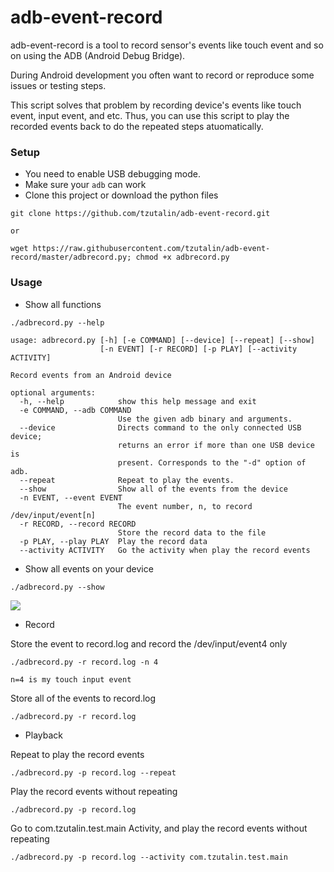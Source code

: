 # adb-event-record
adb-event-record is a tool to record sensor's events like touch event and so on using the ADB (Android Debug Bridge).

During Android development you often want to record or reproduce some issues or testing steps. 

This script solves that problem by recording device's events like touch event, input event, and etc. Thus, you can use this script to play the recorded events back to do the repeated steps atuomatically. 

### Setup
 
* You need to enable USB debugging mode.
* Make sure your `adb` can work
* Clone this project or download the python files
```
git clone https://github.com/tzutalin/adb-event-record.git

or 

wget https://raw.githubusercontent.com/tzutalin/adb-event-record/master/adbrecord.py; chmod +x adbrecord.py
```

### Usage
* Show all functions

```
./adbrecord.py --help

usage: adbrecord.py [-h] [-e COMMAND] [--device] [--repeat] [--show]
                    [-n EVENT] [-r RECORD] [-p PLAY] [--activity ACTIVITY]

Record events from an Android device

optional arguments:
  -h, --help            show this help message and exit
  -e COMMAND, --adb COMMAND
                        Use the given adb binary and arguments.
  --device              Directs command to the only connected USB device;
                        returns an error if more than one USB device is
                        present. Corresponds to the "-d" option of adb.
  --repeat              Repeat to play the events.
  --show                Show all of the events from the device
  -n EVENT, --event EVENT
                        The event number, n, to record /dev/input/event[n]
  -r RECORD, --record RECORD
                        Store the record data to the file
  -p PLAY, --play PLAY  Play the record data
  --activity ACTIVITY   Go the activity when play the record events
```

* Show all events on your device

```
./adbrecord.py --show
```

![](demo/demo.png)

* Record

Store the event to record.log and record the /dev/input/event4 only
```
./adbrecord.py -r record.log -n 4

n=4 is my touch input event
```

Store all of the events to record.log
```
./adbrecord.py -r record.log
```

* Playback

Repeat to play the record events
```
./adbrecord.py -p record.log --repeat
```

Play the record events without repeating
```
./adbrecord.py -p record.log
```

Go to com.tzutalin.test.main Activity, and play the record events without repeating
```
./adbrecord.py -p record.log --activity com.tzutalin.test.main
```
